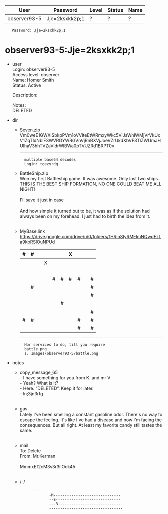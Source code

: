 | User         | Password                          | Level    | Status     | Name          |  
|--------------|-----------------------------------|----------|------------|---------------|  
| observer93-5 | Jje=2ksxkk2p;1                    | ?        | ?          | ?             |
       Password: Jje=2ksxkk2p;1


# observer93-5:Jje=2ksxkk2p;1    
* user  
    Login: observer93-5  <br>
    Access level: observer  <br>
    Name: Homer Smith  <br>
    Status: Active  <br>
      
    Description:  <br>
    
    Notes:  <br>
    DELETED  <br>

* dir
  * Seven.zip  
                  Vm0weE1GWXlSbkpPVm1oVVlteEtWRmxyWkc5VlJsWnlWMjVrVkUxV1ZqTldNblF3WVRGYWRGVnVjRnBXVjJoeVZrUkdXbVF3TlZWUmJHUlhaV3hhTVZaVldrWlBWa0pTVUZRd1BRPT0=  <br>
                  
      ---
          multiple base64 decodes
          Login: tgezyrdq
    
  * BattleShip.zip  
      Won my first Battleship game. It was awesome. Only lost two ships. THIS IS THE BEST SHIP FORMATION, NO ONE COULD BEAT ME ALL NIGHT!  <br>
        <br>
      I'll save it just in case  <br>
        <br>
      And how simple it turned out to be, it was as if the solution had always been on my forehead. I just had to birth the idea from it.  <br>
       <br>
  * MyBase.link  
       https://drive.google.com/drive/u/0/folders/1HRinSIyRMElmNQwdEzLa9kbRSlOuNPUd
       <br>
 
       | # | # |   |   |   |   | X |   |   |   |
       |---|---|---|---|---|---|---|---|---|---|
       |   |   |   | X |   |   |   |   |   |   |
       | &nbsp;  |   |   |   |   |   |   |   |   |   |
       |   |   |   |   | # | # | # | # |   | # |
       |   | # |   |   |   |   |   |   |   | # |
       |   |   |   |   |   |   |   |   |   | # |
       |   |   |   |   |   | # |   |   |   |   |
       |   |   |   |   |   |   |   |   |   | # |
       | # | # |   |   |   |   |   | # |   | # |
       |   |   |   |   |   |   |   | # |   | # |
              
      ---
          Nor services to do, till you require
          battle.png
          s. Images/observer93-5/battle.png

* notes  
  * copy_message_65  
              - I have something for you from K. and mr V  <br>
              - Yeah? What is it?  <br>
              - Here. “DELETED”. Keep it for later.  <br>
              - ln;3jn3rfg  <br>
                <br>
  * gas  
              Lately I've been smelling a constant gasoline odor. There's no way to escape the feeling. It's like I've had a disease and now I'm facing the consequences. But all right. At least my favorite candy still tastes the same. <br>
       <br>
   * mail  
              To: Delete <br>
              From: Mr.Kerman <br>
               <br>
              MmmxEf2cM3s3r3iIOdk45 <br>
              <br>
  * /-/
  
              ---
                     -M------------------------------ 
                     --E-----------------------------
                     ---3----------------------------
                     ---------------------------------




    
